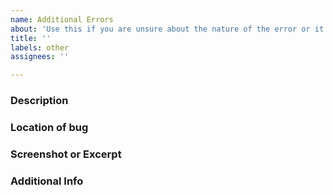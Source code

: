 ```yaml
---
name: Additional Errors
about: 'Use this if you are unsure about the nature of the error or it can nott fit into any other template'
title: ''
labels: other
assignees: ''

---
```


### Description
<!-- Just a short description of the problem you're having -->


### Location of bug
<!-- Please provide a brief description of where and when in the game the bug is located -->


### Screenshot or Excerpt
<!-- Please either post a screenshot of the error or an excerpt/quote to help us find it -->


### Additional Info
<!-- If you have any additional information drop it here -->